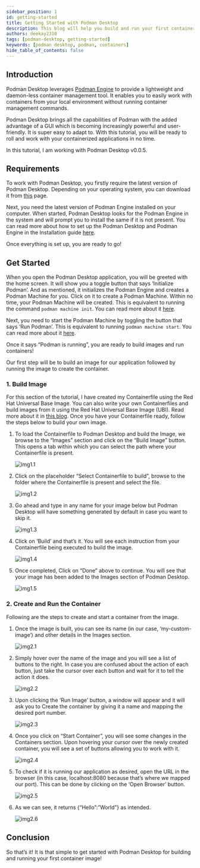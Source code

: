 ```yaml
---
sidebar_position: 1
id: getting-started
title: Getting Started with Podman Desktop
description: This blog will help you build and run your first container image on Podman Desktop
authors: deekay2310
tags: [podman-desktop, getting-started]
keywords: [podman desktop, podman, containers]
hide_table_of_contents: false
---
```


<!--truncate-->

## Introduction

Podman Desktop leverages [Podman Engine](https://podman.io/) to provide a lightweight and daemon-less container management tool. It enables you to easily work with containers from your local environment without running container management commands.

Podman Desktop brings all the capabilities of Podman with the added advantage of a GUI which is becoming increasingly powerful and user-friendly. It is super easy to adapt to. With this tutorial, you will be ready to roll and work with your containerized applications in no time.

In this tutorial, I am working with Podman Desktop v0.0.5.

## Requirements

To work with Podman Desktop, you firstly require the latest version of Podman Desktop. Depending on your operating system, you can download it from [this](https://podman-desktop.io/downloads) page.

Next, you need the latest version of Podman Engine installed on your computer. When started, Podman Desktop looks for the Podman Engine in the system and will prompt you to install the same if it is not present. You can read more about how to set up the Podman Desktop and Podman Engine in the Installation guide [here](/docs/installation/macos-install).

Once everything is set up, you are ready to go!

## Get Started

When you open the Podman Desktop application, you will be greeted with the home screen. It will show you a toggle button that says ‘Initialize Podman’. And as mentioned, it initializes the Podman Engine and creates a Podman Machine for you. Click on it to create a Podman Machine. Within no time, your Podman Machine will be created. This is equivalent to running the command `podman machine init`. You can read more about it [here](https://docs.podman.io/en/latest/markdown/podman-machine-init.1.html).

Next, you need to start the Podman Machine by toggling the button that says ‘Run Podman’. This is equivalent to running `podman machine start`. You can read more about it [here](https://docs.podman.io/en/latest/markdown/podman-machine-start.1.html).

Once it says “Podman is running”, you are ready to build images and run containers!

Our first step will be to build an image for our application followed by running the image to create the container.

### 1. Build Image

For this section of the tutorial, I have created my Containerfile using the Red Hat Universal Base Image. You can also write your own Containerfiles and build images from it using the Red Hat Universal Base Image (UBI). Read more about it in [this blog](https://developers.redhat.com/articles/2021/11/30/build-lightweight-and-secure-container-images-using-rhel-ubi). Once you have your Containerfile ready, follow the steps below to build your own image.

1. To load the Containerfile to Podman Desktop and build the Image, we browse to the “Images” section and click on the “Build Image” button. This opens a tab within which you can select the path where your Containerfile is present.

   ![img1.1](img/1.1.png)

2. Click on the placeholder “Select Containerfile to build”, browse to the folder where the Containerfile is present and select the file.

   ![img1.2](img/1.2.png)

3. Go ahead and type in any name for your image below but Podman Desktop will have something generated by default in case you want to skip it.

   ![img1.3](img/1.3.png)

4. Click on ‘Build’ and that’s it. You will see each instruction from your Containerfile being executed to build the image.

   ![img1.4](img/1.4.png)

5. Once completed, Click on “Done” above to continue. You will see that your image has been added to the Images section of Podman Desktop.

   ![img1.5](img/1.5.png)

### 2. Create and Run the Container

Following are the steps to create and start a container from the image.

1. Once the image is built, you can see its name (in our case, ‘my-custom-image’) and other details in the Images section.

   ![img2.1](img/2.1.png)

2. Simply hover over the name of the image and you will see a list of buttons to the right. In case you are confused about the action of each button, just take the cursor over each button and wait for it to tell the action it does.

   ![img2.2](img/2.2.png)

3. Upon clicking the ‘Run Image’ button, a window will appear and it will ask you to Create the container by giving it a name and mapping the desired port number.

   ![img2.3](img/2.3.png)

4. Once you click on “Start Container”, you will see some changes in the Containers section. Upon hovering your cursor over the newly created container, you will see a set of buttons allowing you to work with it.

   ![img2.4](img/2.4.png)

5. To check if it is running our application as desired, open the URL in the browser (in this case, localhost:8080 because that’s where we mapped our port). This can be done by clicking on the ‘Open Browser’ button.

   ![img2.5](img/2.5.png)

6. As we can see, it returns {“Hello”:”World”} as intended.

   ![img2.6](img/2.6.png)

## Conclusion

So that’s it! It is that simple to get started with Podman Desktop for building and running your first container image!
